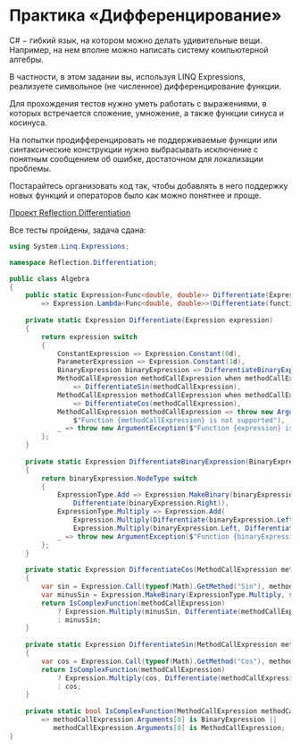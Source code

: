 # Практика «Дифференцирование»

C# − гибкий язык, на котором можно делать удивительные вещи. Например, на нем вполне можно написать систему компьютерной алгебры.

В частности, в этом задании вы, используя LINQ Expressions, реализуете символьное (не численное) дифференцирование функции.

Для прохождения тестов нужно уметь работать с выражениями, в которых встречается сложение, умножение, а также функции синуса и косинуса.

На попытки продифференцировать не поддерживаемые функции или синтаксические конструкции нужно выбрасывать исключение с понятным сообщением об ошибке, достаточном для локализации проблемы.

Постарайтесь организовать код так, чтобы добавлять в него поддержку новых функций и операторов было как можно понятнее и проще.

[Проект Reflection.Differentiation](Reflection.Differentiation.zip)

Все тесты пройдены, задача сдана:
```cs
using System.Linq.Expressions;

namespace Reflection.Differentiation;

public class Algebra
{
    public static Expression<Func<double, double>> Differentiate(Expression<Func<double, double>> function)
        => Expression.Lambda<Func<double, double>>(Differentiate(function.Body), function.Parameters);
    
    private static Expression Differentiate(Expression expression)
    {
        return expression switch
        {
            ConstantExpression => Expression.Constant(0d),
            ParameterExpression => Expression.Constant(1d),
            BinaryExpression binaryExpression => DifferentiateBinaryExpression(binaryExpression),
            MethodCallExpression methodCallExpression when methodCallExpression.Method.Name.Contains("Sin")
                => DifferentiateSin(methodCallExpression),
            MethodCallExpression methodCallExpression when methodCallExpression.Method.Name.Contains("Cos")
                => DifferentiateCos(methodCallExpression),
            MethodCallExpression methodCallExpression => throw new ArgumentException(
                $"Function {methodCallExpression} is not supported"),
            _ => throw new ArgumentException($"Function {expression} is not supported")
        };
    }
    
    private static Expression DifferentiateBinaryExpression(BinaryExpression binaryExpression)
    {
        return binaryExpression.NodeType switch
        {
            ExpressionType.Add => Expression.MakeBinary(binaryExpression.NodeType, Differentiate(binaryExpression.Left),
                Differentiate(binaryExpression.Right)),
            ExpressionType.Multiply => Expression.Add(
                Expression.Multiply(Differentiate(binaryExpression.Left), binaryExpression.Right),
                Expression.Multiply(binaryExpression.Left, Differentiate(binaryExpression.Right))),
            _ => throw new ArgumentException($"Function {binaryExpression} is not supported")
        };
    }
    
    private static Expression DifferentiateCos(MethodCallExpression methodCallExpression)
    {
        var sin = Expression.Call(typeof(Math).GetMethod("Sin"), methodCallExpression.Arguments);
        var minusSin = Expression.MakeBinary(ExpressionType.Multiply, sin, Expression.Constant(-1.0));
        return IsComplexFunction(methodCallExpression)
            ? Expression.Multiply(minusSin, Differentiate(methodCallExpression.Arguments[0]))
            : minusSin;
    }
    
    private static Expression DifferentiateSin(MethodCallExpression methodCallExpression)
    {
        var cos = Expression.Call(typeof(Math).GetMethod("Cos"), methodCallExpression.Arguments);
        return IsComplexFunction(methodCallExpression)
            ? Expression.Multiply(cos, Differentiate(methodCallExpression.Arguments[0]))
            : cos;
    }
    
    private static bool IsComplexFunction(MethodCallExpression methodCallExpression)
        => methodCallExpression.Arguments[0] is BinaryExpression ||
           methodCallExpression.Arguments[0] is MethodCallExpression;
}
```
